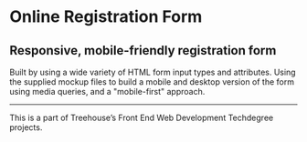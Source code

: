 # Online Registration Form
## Responsive, mobile-friendly registration form
Built by using a wide variety of HTML form input types and attributes. Using the supplied mockup files to build a mobile and desktop version of the form using media queries, and a "mobile-first" approach.

---

This is a part of Treehouse’s Front End Web Development Techdegree projects.
